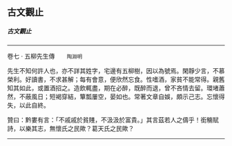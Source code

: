 

## 古文觀止

##### 古文觀止

* * *

卷七 ‧ 五柳先生傳　　`陶淵明`

先生不知何許人也，亦不詳其姓字，宅邊有五柳樹，因以為號焉。閑靜少言，不慕榮利。好讀書，不求甚解；每有會意，便欣然忘食。性嗜酒，家貧不能常得。親舊知其如此，或置酒招之。造飲輒盡，期在必醉，既醉而退，曾不吝情去留。環堵蕭然，不蔽風日；短褐穿結，簞瓢屢空，晏如也。常著文章自娛，頗示己志。忘懷得失，以此自終。

贊曰：黔婁有言：「不戚戚於貧賤，不汲汲於富貴。」其言茲若人之儔乎！銜觴賦詩，以樂其志，無懷氏之民歟？葛天氏之民歟？

* * *

